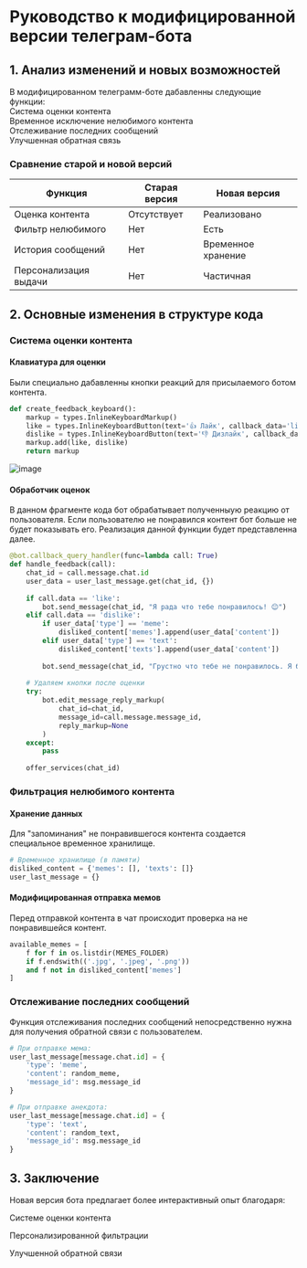 # Руководство к модифицированной версии телеграм-бота

## 1. Анализ изменений и новых возможностей
В модифицированном телеграмм-боте дабавленны следующие функции:  
Система оценки контента  
Временное исключение нелюбимого контента  
Отслеживание последних сообщений  
Улучшенная обратная связь  

### Сравнение старой и новой версий
| Функция               | Старая версия | Новая версия |
|-----------------------|---------------|--------------|
| Оценка контента       |  Отсутствует |  Реализовано |
| Фильтр нелюбимого     |  Нет         |  Есть       |
| История сообщений     |  Нет         |  Временное хранение |
| Персонализация выдачи |  Нет         |  Частичная  |

## 2. Основные изменения в структуре кода

### Система оценки контента

#### Клавиатура для оценки

Были специально дабавленны кнопки реакций для присылаемого ботом контента.
```python
def create_feedback_keyboard():
    markup = types.InlineKeyboardMarkup()
    like = types.InlineKeyboardButton(text='👍 Лайк', callback_data='like')
    dislike = types.InlineKeyboardButton(text='👎 Дизлайк', callback_data='dislike')
    markup.add(like, dislike)
    return markup
```
![image](https://github.com/user-attachments/assets/0a866490-d28c-4514-b750-b9c44103010a)

#### Обработчик оценок

В данном фрагменте кода бот обрабатывает полученныую реакцию от пользователя. Если пользователю не понравился контент бот больше не будет показывать его. Реализация данной функции будет представленна далее.
```python
@bot.callback_query_handler(func=lambda call: True)
def handle_feedback(call):
    chat_id = call.message.chat.id
    user_data = user_last_message.get(chat_id, {})
    
    if call.data == 'like':
        bot.send_message(chat_id, "Я рада что тебе понравилось! 😊")
    elif call.data == 'dislike':
        if user_data['type'] == 'meme':
            disliked_content['memes'].append(user_data['content'])
        elif user_data['type'] == 'text':
            disliked_content['texts'].append(user_data['content'])
        
        bot.send_message(chat_id, "Грустно что тебе не понравилось. Я больше не буду показывать этот контент. 😔")
    
    # Удаляем кнопки после оценки
    try:
        bot.edit_message_reply_markup(
            chat_id=chat_id,
            message_id=call.message.message_id,
            reply_markup=None
        )
    except:
        pass
    
    offer_services(chat_id)
```

### Фильтрация нелюбимого контента
#### Хранение данных
Для "запоминания" не понравившегося контента создается специальное временное хранилище.
```python
# Временное хранилище (в памяти)
disliked_content = {'memes': [], 'texts': []}
user_last_message = {}
```
#### Модифицированная отправка мемов
Перед отправкой контента в чат происходит проверка на не понравившейся контент.
```python
available_memes = [
    f for f in os.listdir(MEMES_FOLDER) 
    if f.endswith(('.jpg', '.jpeg', '.png')) 
    and f not in disliked_content['memes']
]
```

### Отслеживание последних сообщений
Функция отслеживания последних сообщений непосредственно нужна для получения обратной связи с пользователем.
```python
# При отправке мема:
user_last_message[message.chat.id] = {
    'type': 'meme', 
    'content': random_meme, 
    'message_id': msg.message_id
}

# При отправке анекдота:
user_last_message[message.chat.id] = {
    'type': 'text', 
    'content': random_text, 
    'message_id': msg.message_id
}
```

## 3. Заключение
Новая версия бота предлагает более интерактивный опыт благодаря:

Системе оценки контента

Персонализированной фильтрации

Улучшенной обратной связи
